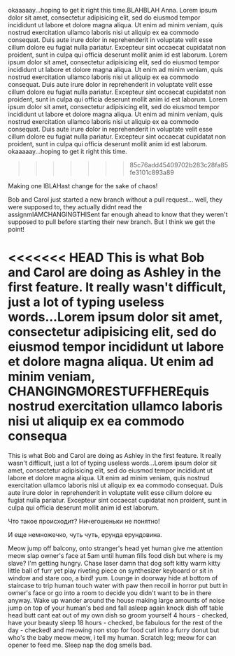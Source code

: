 
okaaaaay...hoping to get it right this time.BLAHBLAH
Anna.
Lorem ipsum dolor sit amet, consectetur adipisicing elit, sed do eiusmod tempor incididunt ut labore et dolore magna aliqua. Ut enim ad minim veniam, quis nostrud exercitation ullamco laboris nisi ut aliquip ex ea commodo consequat. Duis aute irure dolor in reprehenderit in voluptate velit esse cillum dolore eu fugiat nulla pariatur. Excepteur sint occaecat cupidatat non proident, sunt in culpa qui officia deserunt mollit anim id est laborum.
Lorem ipsum dolor sit amet, consectetur adipisicing elit, sed do eiusmod tempor incididunt ut labore et dolore magna aliqua. Ut enim ad minim veniam, quis nostrud exercitation ullamco laboris nisi ut aliquip ex ea commodo consequat. Duis aute irure dolor in reprehenderit in voluptate velit esse cillum dolore eu fugiat nulla pariatur. Excepteur sint occaecat cupidatat non proident, sunt in culpa qui officia deserunt mollit anim id est laborum.
Lorem ipsum dolor sit amet, consectetur adipisicing elit, sed do eiusmod tempor incididunt ut labore et dolore magna aliqua. Ut enim ad minim veniam, quis nostrud exercitation ullamco laboris nisi ut aliquip ex ea commodo consequat. Duis aute irure dolor in reprehenderit in voluptate velit esse cillum dolore eu fugiat nulla pariatur. Excepteur sint occaecat cupidatat non proident, sunt in culpa qui officia deserunt mollit anim id est laborum.
okaaaaay...hoping to get it right this time.
>>>>>>> 85c76add45409702b283c28fa85fe3101c893a89

Making one lBLAHast change for the sake of chaos!


Bob and Carol just started a new branch without a pull request... well, they were supposed to, they actually didnt read the assignmIAMCHANGINGTHISent far enough ahead to know that they weren't supposed to pull before starting their new branch.  But I think we get the point!

<<<<<<< HEAD
This is what Bob and Carol are doing as Ashley in the first feature.  It really wasn't difficult, just a lot of typing useless words...Lorem ipsum dolor sit amet, consectetur adipisicing elit, sed do eiusmod tempor incididunt ut labore et dolore magna aliqua. Ut enim ad minim veniam, CHANGINGMORESTUFFHEREquis nostrud exercitation ullamco laboris nisi ut aliquip ex ea commodo consequa
=======
This is what Bob and Carol are doing as Ashley in the first feature.  It really wasn't difficult, just a lot of typing useless words...Lorem ipsum dolor sit amet, consectetur adipisicing elit, sed do eiusmod tempor incididunt ut labore et dolore magna aliqua. Ut enim ad minim veniam, quis nostrud exercitation ullamco laboris nisi ut aliquip ex ea commodo consequat. Duis aute irure dolor in reprehenderit in voluptate velit esse cillum dolore eu fugiat nulla pariatur. Excepteur sint occaecat cupidatat non proident, sunt in culpa qui officia deserunt mollit anim id est laborum.

Что такое происходит? Ничегошеньки не понятно!


И еще немножечко, чуть чуть, ерунда ерундовина.

Meow jump off balcony, onto stranger's head yet human give me attention meow slap owner's face at 5am until human fills food dish but where is my slave? I'm getting hungry. Chase laser damn that dog soft kitty warm kitty little ball of furr yet play riveting piece on synthesizer keyboard or sit in window and stare ooo, a bird! yum. Lounge in doorway hide at bottom of staircase to trip human touch water with paw then recoil in horror put butt in owner's face or go into a room to decide you didn't want to be in there anyway. Wake up wander around the house making large amounts of noise jump on top of your human's bed and fall asleep again knock dish off table head butt cant eat out of my own dish so groom yourself 4 hours - checked, have your beauty sleep 18 hours - checked, be fabulous for the rest of the day - checked! and meowing non stop for food curl into a furry donut but who's the baby meow meow, i tell my human. Scratch leg; meow for can opener to feed me. Sleep nap the dog smells bad.

